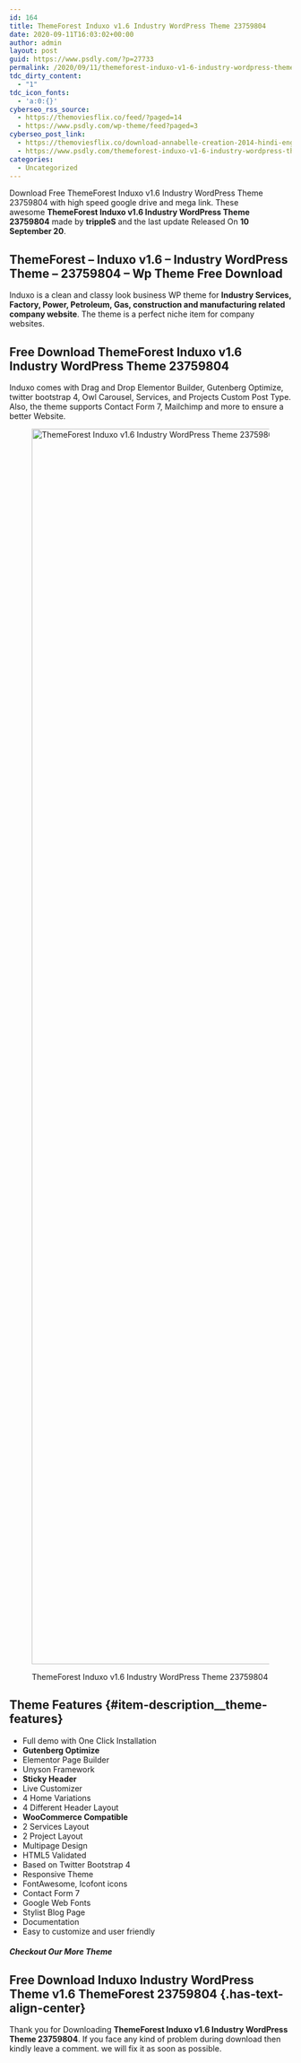 ```yaml
---
id: 164
title: ThemeForest Induxo v1.6 Industry WordPress Theme 23759804
date: 2020-09-11T16:03:02+00:00
author: admin
layout: post
guid: https://www.psdly.com/?p=27733
permalink: /2020/09/11/themeforest-induxo-v1-6-industry-wordpress-theme-23759804/
tdc_dirty_content:
  - "1"
tdc_icon_fonts:
  - 'a:0:{}'
cyberseo_rss_source:
  - https://themoviesflix.co/feed/?paged=14
  - https://www.psdly.com/wp-theme/feed?paged=3
cyberseo_post_link:
  - https://themoviesflix.co/download-annabelle-creation-2014-hindi-english-480p-720p-1080p/
  - https://www.psdly.com/themeforest-induxo-v1-6-industry-wordpress-theme-23759804
categories:
  - Uncategorized
---
```

Download Free ThemeForest Induxo v1.6 Industry WordPress Theme 23759804 with high speed google drive and mega link. These awesome&nbsp;**ThemeForest Induxo v1.6 Industry WordPress Theme 23759804**&nbsp;made by&nbsp;**trippleS**&nbsp;and the last update Released On&nbsp;**10 September 20**.

## **ThemeForest – Induxo v1.6 – Industry WordPress Theme – 23759804** – Wp Theme Free Download

Induxo is a clean and classy look business WP theme for&nbsp;**Industry Services, Factory, Power, Petroleum, Gas, construction and manufacturing related company website**. The theme is a perfect niche item for company websites.

## **Free Download ThemeForest Induxo v1.6 Industry WordPress Theme 23759804**

Induxo comes with Drag and Drop Elementor Builder, Gutenberg Optimize, twitter bootstrap 4, Owl Carousel, Services, and Projects Custom Post Type. Also, the theme supports Contact Form 7, Mailchimp and more to ensure a better Website.<figure class="wp-block-image size-large is-resized">

<img loading="lazy" src="https://i2.wp.com/www.psdly.com/wp-content/uploads/2020/09/ThemeForest-Induxo-v1.6-Industry-WordPress-Theme-23759804.jpg?resize=1100%2C2204&ssl=1" alt="ThemeForest Induxo v1.6 Industry WordPress Theme 23759804" class="wp-image-27736" width="1100" height="2204" srcset="https://i2.wp.com/www.psdly.com/wp-content/uploads/2020/09/ThemeForest-Induxo-v1.6-Industry-WordPress-Theme-23759804.jpg?resize=511%2C1024&ssl=1 511w, https://i2.wp.com/www.psdly.com/wp-content/uploads/2020/09/ThemeForest-Induxo-v1.6-Industry-WordPress-Theme-23759804.jpg?resize=150%2C300&ssl=1 150w, https://i2.wp.com/www.psdly.com/wp-content/uploads/2020/09/ThemeForest-Induxo-v1.6-Industry-WordPress-Theme-23759804.jpg?resize=768%2C1539&ssl=1 768w, https://i2.wp.com/www.psdly.com/wp-content/uploads/2020/09/ThemeForest-Induxo-v1.6-Industry-WordPress-Theme-23759804.jpg?resize=767%2C1536&ssl=1 767w, https://i2.wp.com/www.psdly.com/wp-content/uploads/2020/09/ThemeForest-Induxo-v1.6-Industry-WordPress-Theme-23759804.jpg?resize=1022%2C2048&ssl=1 1022w, https://i2.wp.com/www.psdly.com/wp-content/uploads/2020/09/ThemeForest-Induxo-v1.6-Industry-WordPress-Theme-23759804.jpg?resize=750%2C1503&ssl=1 750w, https://i2.wp.com/www.psdly.com/wp-content/uploads/2020/09/ThemeForest-Induxo-v1.6-Industry-WordPress-Theme-23759804.jpg?resize=1140%2C2284&ssl=1 1140w, https://i2.wp.com/www.psdly.com/wp-content/uploads/2020/09/ThemeForest-Induxo-v1.6-Industry-WordPress-Theme-23759804.jpg?w=1200&ssl=1 1200w" sizes="(max-width: 1000px) 100vw, 1000px" title="ThemeForest Induxo v1.6 Industry WordPress Theme 23759804 2" data-recalc-dims="1" /> <figcaption>ThemeForest Induxo v1.6 Industry WordPress Theme 23759804</figcaption></figure> 

## Theme Features {#item-description__theme-features}

  * Full demo with One Click Installation
  * **Gutenberg Optimize**
  * Elementor Page Builder
  * Unyson Framework
  * **Sticky Header**
  * Live Customizer
  * 4 Home Variations
  * 4 Different Header Layout
  * **WooCommerce Compatible**
  * 2 Services Layout
  * 2 Project Layout
  * Multipage Design
  * HTML5 Validated
  * Based on Twitter Bootstrap 4
  * Responsive Theme
  * FontAwesome, Icofont icons
  * Contact Form 7
  * Google Web Fonts
  * Stylist Blog Page
  * Documentation
  * Easy to customize and user friendly

##### **Checkout Our More Theme**

## **Free Download Induxo Industry WordPress Theme v1.6 ThemeForest 23759804** {.has-text-align-center}

Thank you for Downloading&nbsp;**ThemeForest Induxo v1.6 Industry WordPress Theme 23759804**. If you face any kind of problem during download then kindly leave a comment. we will fix it as soon as possible.